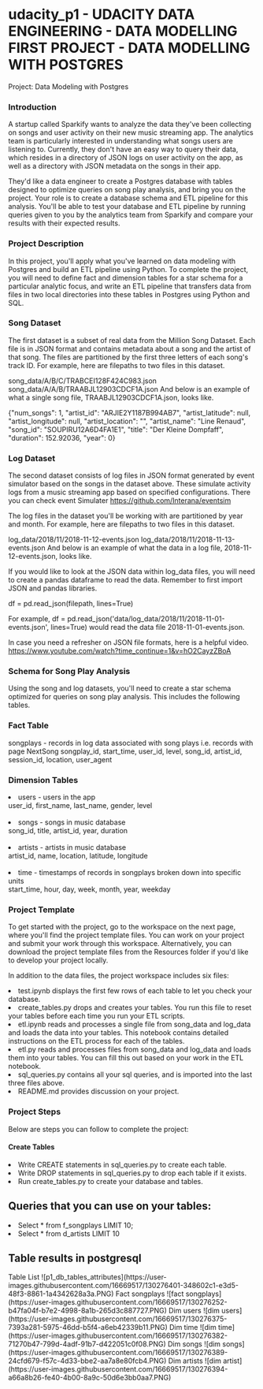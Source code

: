 # udacity_p1  - UDACITY  DATA ENGINEERING  - DATA MODELLING FIRST PROJECT - DATA MODELLING WITH POSTGRES
</h1>Project: Data Modeling with Postgres</h1>

<h3>Introduction</h3>

A startup called Sparkify wants to analyze the data they've been collecting on songs and user activity on their new music streaming app. The analytics team is particularly interested in understanding what songs users are listening to. Currently, they don't have an easy way to query their data, which resides in a directory of JSON logs on user activity on the app, as well as a directory with JSON metadata on the songs in their app.

They'd like a data engineer to create a Postgres database with tables designed to optimize queries on song play analysis, and bring you on the project. Your role is to create a database schema and ETL pipeline for this analysis. You'll be able to test your database and ETL pipeline by running queries given to you by the analytics team from Sparkify and compare your results with their expected results.

<h3>Project Description</h3>

In this project, you'll apply what you've learned on data modeling with Postgres and build an ETL pipeline using Python. To complete the project, you will need to define fact and dimension tables for a star schema for a particular analytic focus, and write an ETL pipeline that transfers data from files in two local directories into these tables in Postgres using Python and SQL.



<h3>Song Dataset</h3>

The first dataset is a subset of real data from the Million Song Dataset. Each file is in JSON format and contains metadata about a song and the artist of that song. The files are partitioned by the first three letters of each song's track ID. For example, here are filepaths to two files in this dataset.

song_data/A/B/C/TRABCEI128F424C983.json
song_data/A/A/B/TRAABJL12903CDCF1A.json
And below is an example of what a single song file, TRAABJL12903CDCF1A.json, looks like.

{"num_songs": 1, "artist_id": "ARJIE2Y1187B994AB7", "artist_latitude": null, "artist_longitude": null, "artist_location": "", "artist_name": "Line Renaud", "song_id": "SOUPIRU12A6D4FA1E1", "title": "Der Kleine Dompfaff", "duration": 152.92036, "year": 0}

<h3>Log Dataset</h3>

The second dataset consists of log files in JSON format generated by  event simulator based on the songs in the dataset above. These simulate activity logs from a music streaming app based on specified configurations. There you can check event Simulater https://github.com/Interana/eventsim

The log files in the dataset you'll be working with are partitioned by year and month. For example, here are filepaths to two files in this dataset.

log_data/2018/11/2018-11-12-events.json
log_data/2018/11/2018-11-13-events.json
And below is an example of what the data in a log file, 2018-11-12-events.json, looks like.


If you would like to look at the JSON data within log_data files, you will need to create a pandas dataframe to read the data. Remember to first import JSON and pandas libraries.

df = pd.read_json(filepath, lines=True)

For example, df = pd.read_json('data/log_data/2018/11/2018-11-01-events.json', lines=True) would read the data file 2018-11-01-events.json.

In case you need a refresher on JSON file formats, here is a helpful video. https://www.youtube.com/watch?time_continue=1&v=hO2CayzZBoA


<h3>Schema for Song Play Analysis</h3>
Using the song and log datasets, you'll need to create a star schema optimized for queries on song play analysis. This includes the following tables.

<h3>Fact Table</h3>
songplays - records in log data associated with song plays i.e. records with page NextSong
songplay_id, start_time, user_id, level, song_id, artist_id, session_id, location, user_agent

<h3>Dimension Tables</h3>
<li>users - users in the app <br>
user_id, first_name, last_name, gender, level<br><br>

<li>songs - songs in music database  <br>
song_id, title, artist_id, year, duration<br><br>

<li>artists - artists in music database<br>
artist_id, name, location, latitude, longitude<br><br>

<li>time - timestamps of records in songplays broken down into specific units<br>
start_time, hour, day, week, month, year, weekday<br>


<h3>Project Template</h3>

To get started with the project, go to the workspace on the next page, where you'll find the project template files. You can work on your project and submit your work through this workspace. Alternatively, you can download the project template files from the Resources folder if you'd like to develop your project locally.

In addition to the data files, the project workspace includes six files:

<li>test.ipynb displays the first few rows of each table to let you check your database.
<li>create_tables.py drops and creates your tables. You run this file to reset your tables before each time you run your ETL scripts.
<li>etl.ipynb reads and processes a single file from song_data and log_data and loads the data into your tables. This notebook contains detailed instructions on the ETL process for each of the tables.
<li>etl.py reads and processes files from song_data and log_data and loads them into your tables. You can fill this out based on your work in the ETL notebook.
<li>sql_queries.py contains all your sql queries, and is imported into the last three files above.
<li>README.md provides discussion on your project.


<h3>Project Steps</h3>
Below are steps you can follow to complete the project:

<h4>Create Tables</h4>
<li>Write CREATE statements in sql_queries.py to create each table.
<li>Write DROP statements in sql_queries.py to drop each table if it exists.
<li>Run create_tables.py to create your database and tables.


<h2>Queries that you can use on your tables:</h2>
<li>Select * from f_songplays LIMIT 10;
<li>Select * from d_artists   LIMIT 10



<h2>Table results in postgresql</h2>
Table List
![p1_db_tables_attributes](https://user-images.githubusercontent.com/16669517/130276401-348602c1-e3d5-48f3-8861-1a4342628a3a.PNG)
Fact songplays
![fact songplays](https://user-images.githubusercontent.com/16669517/130276252-b47fa04f-b7e2-4998-8a1b-265d3c887727.PNG)
Dim users
![dim users](https://user-images.githubusercontent.com/16669517/130276375-7393a281-5975-46dd-b5f4-a6eb42339b11.PNG)
Dim time
![dim time](https://user-images.githubusercontent.com/16669517/130276382-71270b47-799d-4adf-91b7-d422051c0f08.PNG)
Dim songs
![dim songs](https://user-images.githubusercontent.com/16669517/130276389-24cfd679-f57c-4d33-bbe2-aa7a8e80fcb4.PNG)
Dim artists
![dim artist](https://user-images.githubusercontent.com/16669517/130276394-a66a8b26-fe40-4b00-8a9c-50d6e3bb0aa7.PNG)








